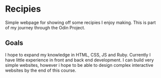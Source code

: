 # Recipies
Simple webpage for showing off some recipies I enjoy making. This is part of my journey through the Odin Project. 


## Goals
I hope to expand my knowledge in HTML, CSS, JS and Ruby. Currently I have little experience in front and back end development. I can build very simple websites, however i hope to be able to design complex interactive websites by the end of this course. 